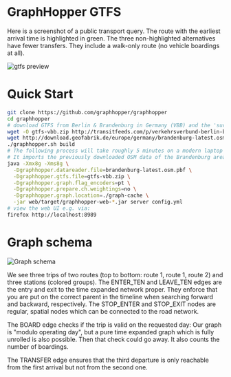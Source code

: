 # GraphHopper GTFS

Here is a screenshot of a public transport query. The route with the earliest arrival time is highlighted in green. The three
non-highlighted alternatives have fewer transfers. They include a walk-only route (no vehicle boardings at all).

![gtfs preview](https://www.graphhopper.com/wp-content/uploads/2017/01/gtfs-preview.png)

# Quick Start

```bash
git clone https://github.com/graphhopper/graphhopper
cd graphhopper
# download GTFS from Berlin & Brandenburg in Germany (VBB) and the 'surrounding' OpenStreetMap data for the walk network
wget -O gtfs-vbb.zip http://transitfeeds.com/p/verkehrsverbund-berlin-brandenburg/213/latest/download
wget http://download.geofabrik.de/europe/germany/brandenburg-latest.osm.pbf
./graphhopper.sh build
# The following process will take roughly 5 minutes on a modern laptop when it is executed for the first time.
# It imports the previously downloaded OSM data of the Brandenburg area as well as the GTFS.
java -Xmx8g -Xms8g \
  -Dgraphhopper.datareader.file=brandenburg-latest.osm.pbf \
  -Dgraphhopper.gtfs.file=gtfs-vbb.zip \
  -Dgraphhopper.graph.flag_encoders=pt \
  -Dgraphhopper.prepare.ch.weightings=no \
  -Dgraphhopper.graph.location=./graph-cache \
  -jar web/target/graphhopper-web-*.jar server config.yml
# view the web UI e.g. via:
firefox http://localhost:8989
```

# Graph schema

![Graph schema](pt-model.png)

We see three trips of two routes (top to bottom: route 1, route 1, route 2) and three stations (colored groups).
The ENTER_TEN and LEAVE_TEN edges are the entry and exit to the time expanded network proper. They enforce that
you are put on the correct parent in the timeline when searching forward and backward, respectively. The STOP_ENTER
and STOP_EXIT nodes are regular, spatial nodes which can be connected to the road network.

The BOARD edge checks if the trip is valid on the requested day: Our graph is "modulo operating day", but
a pure time expanded graph which is fully unrolled is also possible. Then that check could go away. It also
counts the number of boardings.

The TRANSFER edge ensures that the third departure is only reachable from the first arrival but not from the second one.
